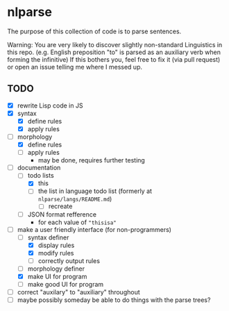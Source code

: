 # nlparse
The purpose of this collection of code is to parse sentences.

Warning: You are very likely to discover slightly non-standard Linguistics in this repo.
(e.g. English preposition "to" is parsed as an auxiliary verb when forming the infinitive)
If this bothers you, feel free to fix it (via pull request) or open an issue telling me where I messed up.

## TODO
- [x] rewrite Lisp code in JS
- [x] syntax
  - [x] define rules
  - [x] apply rules
- [ ] morphology
  - [x] define rules
  - [ ] apply rules
    - may be done, requires further testing
- [ ] documentation
  - [ ] todo lists
    - [x] this
    - [ ] the list in language todo list (formerly at ```nlparse/langs/README.md```)
      - [ ] recreate
  - [ ] JSON format refference
    - for each value of ```"thisisa"```
- [ ] make a user friendly interface (for non-programmers)
  - [ ] syntax definer
    - [x] display rules
    - [x] modify rules
    - [ ] correctly output rules
  - [ ] morphology definer
  - [x] make UI for program
  - [ ] make good UI for program
- [ ] correct "auxilary" to "auxiliary" throughout
- [ ] maybe possibly someday be able to do things with the parse trees?
